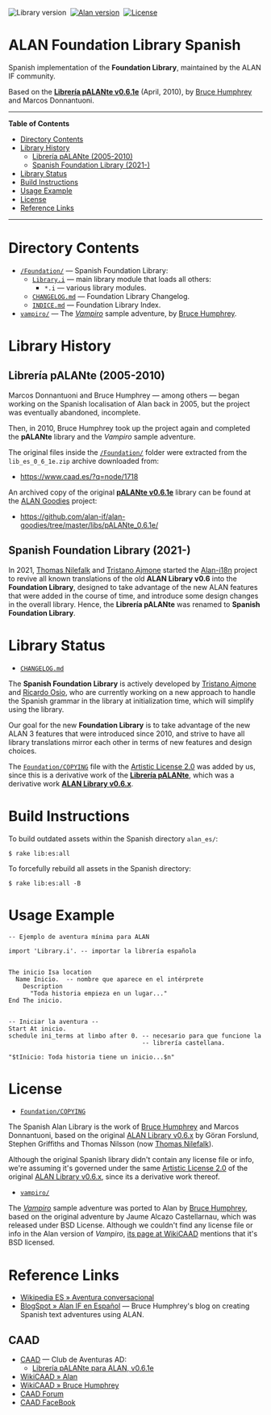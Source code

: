 ![Library version][lib badge]&nbsp;
[![Alan version][alan badge]][alan link]&nbsp;
[![License][license badge]][COPYING]

# ALAN Foundation Library Spanish

Spanish implementation of the __Foundation Library__, maintained by the ALAN IF community.

Based on the __[Librería pALANte v0.6.1e][pALANte]__ (April, 2010), by [Bruce Humphrey] and Marcos Donnantuoni.

-----

**Table of Contents**

<!-- MarkdownTOC autolink="true" bracket="round" autoanchor="false" lowercase="only_ascii" uri_encoding="true" levels="1,2,3" -->

- [Directory Contents](#directory-contents)
- [Library History](#library-history)
    - [Librería pALANte \(2005-2010\)](#librer%C3%ADa-palante-2005-2010)
    - [Spanish Foundation Library \(2021-\)](#spanish-foundation-library-2021)
- [Library Status](#library-status)
- [Build Instructions](#build-instructions)
- [Usage Example](#usage-example)
- [License](#license)
- [Reference Links](#reference-links)

<!-- /MarkdownTOC -->

-----

# Directory Contents

- [`/Foundation/`][Foundation/] — Spanish Foundation Library:
    + [`Library.i`][Library.i] — main library module that loads all others:
        * `*.i` — various library modules.
    + [`CHANGELOG.md`][CHANGELOG.md] — Foundation Library Changelog.
    + [`INDICE.md`][INDICE.md] — Foundation Library Index.
- [`vampiro/`][vampiro/] — The _[Vampiro]_ sample adventure, by [Bruce Humphrey].

# Library History

## Librería pALANte (2005-2010)

Marcos Donnantuoni and Bruce Humphrey — among others — began working on the Spanish localisation of Alan back in 2005, but the project was eventually abandoned, incomplete.

Then, in 2010, Bruce Humphrey took up the project again and completed the __pALANte__ library and the _Vampiro_ sample adventure.

The original files inside the [`/Foundation/`][Foundation/] folder were extracted from the `lib_es_0_6_1e.zip` archive downloaded from:

- https://www.caad.es/?q=node/1718

An archived copy of the original __[pALANte v0.6.1e][pALANte]__ library can be found at the [ALAN Goodies] project:

- https://github.com/alan-if/alan-goodies/tree/master/libs/pALANte_0.6.1e/

## Spanish Foundation Library (2021-)

In 2021, [Thomas Nilefalk] and [Tristano Ajmone] started the [Alan-i18n] project to revive all known translations of the old __ALAN Library v0.6__ into the __Foundation Library__, designed to take advantage of the new ALAN features that were added in the course of time, and introduce some design changes in the overall library.
Hence, the __Librería pALANte__ was renamed to __Spanish Foundation Library__.


# Library Status

- [`CHANGELOG.md`][CHANGELOG.md]

The __Spanish Foundation Library__ is actively developed by [Tristano Ajmone] and [Ricardo Osio], who are currently working on a new approach to handle the Spanish grammar in the library at initialization time, which will simplify using the library.

Our goal for the new __Foundation Library__ is to take advantage of the new ALAN&nbsp;3 features that were introduced since 2010, and strive to have all library translations mirror each other in terms of new features and design choices.

The [`Foundation/COPYING`][COPYING] file with the [Artistic License 2.0] was added by us, since this is a derivative work of the __[Librería pALANte][pALANte]__, which was a derivative work __[ALAN Library v0.6.x]__.


# Build Instructions

To build outdated assets within the Spanish directory `alan_es/`:

    $ rake lib:es:all

To forcefully rebuild all assets in the Spanish directory:

    $ rake lib:es:all -B


# Usage Example

```alan
-- Ejemplo de aventura mínima para ALAN

import 'Library.i'. -- importar la librería española


The inicio Isa location
  Name Inicio.  -- nombre que aparece en el intérprete
    Description
      "Toda historia empieza en un lugar..."
End The inicio.


-- Iniciar la aventura --
Start At inicio.
schedule ini_terms at limbo after 0. -- necesario para que funcione la
                                     -- librería castellana.

"$tInicio: Toda historia tiene un inicio...$n"
```


# License

- [`Foundation/COPYING`][COPYING]

The Spanish Alan Library is the work of [Bruce Humphrey] and Marcos Donnantuoni, based on the original [ALAN Library v0.6.x] by Göran Forslund, Stephen Griffiths and Thomas Nilsson (now [Thomas Nilefalk]).

Although the original Spanish library didn't contain any license file or info, we're assuming it's governed under the same [Artistic License 2.0] of the original [ALAN Library v0.6.x], since its a derivative work thereof.

- [`vampiro/`][vampiro/]

The _[Vampiro]_ sample adventure was ported to Alan by [Bruce Humphrey], based on the original adventure by Jaume Alcazo Castellarnau, which was released under BSD License.
Although we couldn't find any license file or info in the Alan version of _Vampiro_, [its page at WikiCAAD] mentions that it's BSD licensed.


# Reference Links

- [Wikipedia ES » Aventura conversacional]
- [BlogSpot » Alan IF en Español] — Bruce Humphrey's blog on creating Spanish text adventures using ALAN.

<!-- MarkdownTOC:excluded -->
## CAAD

- [CAAD] — Club de Aventuras AD:
    + [Librería pALANte para ALAN, v0.6.1e]
- [WikiCAAD » Alan]
- [WikiCAAD » Bruce Humphrey]
- [CAAD Forum]
- [CAAD FaceBook]

<!-----------------------------------------------------------------------------
                               REFERENCE LINKS
------------------------------------------------------------------------------>

[Artistic License 2.0]: https://opensource.org/licenses/Artistic-2.0  "View the Artistic License 2.0 at Open Source Initiative"

[ALAN Library v0.6.x]: https://github.com/alan-if/alan-goodies/tree/master/libs/ALAN-Library_0.6 "View the original ALAN Library v0.6.2 at the ALAN Goodies repository"

<!-- ALAN repos -->

[Alan-i18n]: https://github.com/alan-if/alan-i18n "Visit the Alan-i18n repository on GitHub"
[ALAN Goodies]: https://github.com/alan-if/alan-goodies "Visit the ALAN Goodies repository on GitHub"

<!-- pALANte -->

[CAAD FaceBook]: https://www.facebook.com/groups/33938974840/
[CAAD]: https://www.caad.es  "Visit the CAAD (Club de Aventuras AD) website"
[WikiCAAD » Alan]: https://wiki.caad.es/Alan
[CAAD Forum]: https://foro.caad.es
[Librería pALANte para ALAN, v0.6.1e]: https://www.caad.es/?q=node/1718 "Download page of the original pALANte library at CAAD"
[pALANte]: https://github.com/alan-if/alan-goodies/tree/master/libs/pALANte_0.6.1e/ "View the original pALANte Library v0.6.1e at the ALAN Goodies repository"

[Wikipedia ES » Aventura conversacional]: https://es.wikipedia.org/wiki/Aventura_conversacional

[BlogSpot » Alan IF en Español]: https://alanif.blogspot.com/
[WikiCAAD » Bruce Humphrey]: https://wiki.caad.es/Bruce_Humphrey

<!-- Vampiro -->

[Vampiro]: https://www.caad.es/?q=node/1717 "View original page of Vampiro at CAAD"
[its page at WikiCAAD]: https://wiki.caad.es/Vampiro_(Alan) "WikiCAAD » Vampiro (Alan)"

<!-- badges -->

[lib badge]: https://img.shields.io/badge/Foundation_Lib_ES-0.2.1-yellow "ALAN Foundation Library version"
[alan badge]: https://img.shields.io/badge/ALAN-3.0beta8-yellow
[alan link]: https://www.alanif.se/download-alan-v3/development-kits/development-kits-3-0beta8 "Tested with Alan SDK 3.0beta7"
[license badge]: https://img.shields.io/badge/license-Artistic_License_2.0-blue

<!-- project files and folders -->

[English Foundation Library]: ../alan_en/Foundation/ "Navigate to the English Alan Library folder"

[Foundation/]: ./Foundation/ "Navigate to Spanish Alan IF library folder"
[vampiro/]: ./vampiro/ "Navigate to sample adventure"

[CHANGELOG.md]: ./Foundation/CHANGELOG.md "Read CHANGELOG document"
[COPYING]: ./Foundation/COPYING "View Artistic License 2.0"
[INDICE.md]: ./Foundation/INDICE.md "View file"
[Library.i]: ./Foundation/Library.i "View source file of main library module"

<!-- people -->

[Bruce Humphrey]: https://alanif.blogspot.com/ "Visit Bruce Humphrey's blog on ALAN Spanish"
[Ricardo Osio]: https://github.com/Rich15 "View Ricardo Osio's GitHub profile"
[Thomas Nilefalk]: https://github.com/thoni56 "View Thomas Nilefalk's GitHub profile"
[Tristano Ajmone]: https://github.com/tajmone "View Tristano Ajmone's GitHub profile"

<!-- EOF -->
